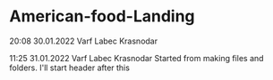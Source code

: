 # American-food-Landing
20:08 30.01.2022 Varf Labec Krasnodar

11:25 31.01.2022 Varf Labec Krasnodar
Started from making files and folders. I'll start header after this